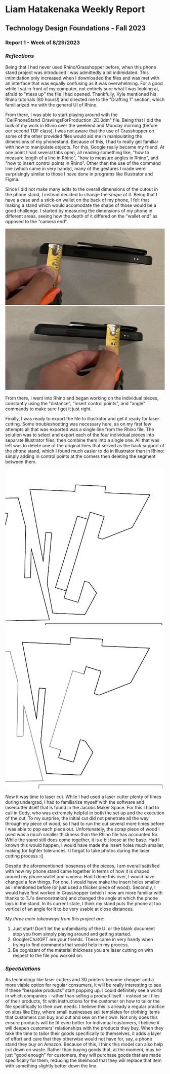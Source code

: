 # Liam Hatakenaka Weekly Report
## Technology Design Foundations - Fall 2023
### Report 1 - Week of 8/29/2023

### _Reflections_

Being that I had never used Rhino/Grasshopper before, when this phone stand project was introduced I was admittedly a bit indimidated. This intimidation only increased when I downloaded the files and was met with an interface that was equally confusing as it was overwhelming. For a good while I sat in front of my computer, not entirely sure what I was looking at, afraid to "mess up" the file I had opened. Thankfully, Kyle mentioned his Rhino tutorials (80 hours!) and directed me to the "Drafting 1" section, which familiarized me with the general UI of Rhino. 

From there, I was able to start playing around with the 'CellPhoneStand_DrawingsForProduction_2D.3dm" file. Being that I did the bulk of my work in Rhino over the weekend and Monday morning (before our second TDF class), I was not aware that the use of Grasshopper on some of the other provided files would aid me in manipulating the dimensions of my phonestand. Because of this, I had to really get familiar with how to manipulate objects. For this, Google really became my friend. At one point I had several tabs open, all reading something like, "how to measure length of a line in Rhino", "how to measure angles in Rhino", and "how to insert control points in Rhino". Other than the use of the command line (which came in very handy), many of the gestures I made were surprisingly similar to those I have done in programs like Illustrator and Figma.

Since I did not make many edits to the overall dimensions of the cutout in the phone stand, I instead decided to change the _shape_ of it. Being that I have a case and a stick-on wallet on the back of my phone, I felt that making a stand which would accomodate the shape of those would be a good challenge. I started by measuring the dimensions of my phone in different areas, seeing how the depth of it differed on the "wallet end" as opposed to the "camera end".

![camera](measurement1.png) ![wallet](measurement2.png)

From there, I went into Rhino and began working on the individual pieces, constantly using the "distance", "insert control points", and "angle" commands to make sure I got it just right. 

Finally, I was ready to export the file to illustrator and get it ready for laser cutting. Some troubleshooting was necessary here, as on my first few attempts all that was exported was a single line from the Rhino file. The solution was to select and export each of the four individual pieces into separate Illustrator files, then combine them into a single one. All that was left was to delete one of the original lines that served as the back support of the phone stand, which I found much easier to do in Illustrator than in Rhino: simply adding in control points at the corners then deleting the segment between them.

![pre-deleted line](illustrator_photo1.png) ![post-deleted line](phone_stand2.png)

Now it was time to laser cut. While I had used a laser cutter plenty of times during undergrad, I had to familiarize myself with the software and lasercutter itself that is found in the Jacobs Maker Space. For this I had to call in Cody, who was extremely helpful in both the set up and the execution of the cut. To my surprise, the initial cut did not penetrate all the way through my piece of wood, so I had to run the cut several more times before I was able to pop each piece out. Unfortunately, the scrap piece of wood I used was a much smaller thickness than the Rhino file has accounted for. While the stand still does come together, it is a bit loose at the base. Had I known this would happen, I would have made the insert holes much smaller, making for tighter tolerances. (I forgot to take photos during the laser cutting process :()

Despite the aforementioned looseness of the pieces, I am overall satisfied with how my phone stand came together in terms of how it is shaped around my phone wallet and camera. Had I done this over, I would have changed a few things. For one, I would have make the insert holes smaller as i mentioned before (or just used a thicker piece of wood). Secondly, I would have first worked in Grasshopper (which I now am more familiar with thanks to TJ's demonstration) and changed the angle at which the phone lays in the stand. In its current state, I think my stand puts the phone at too vertical of an angle for it to be very usable at close distances. 

_My three main takeaways from this project are_:
1. Just start! Don't let the unfamiliarity of the UI or the blank document stop you from simply playing around and getting started.
2. Google/ChatGPT are your friends. These came in very handy when trying to find commands that would help in my process.
3. Be cognizant of the material thickness you are laser cutting on with respect to the file you worked on.

### _Spectulations_ 
As technology like laser cutters and 3D printers become cheaper and a more viable option for regular consumers, it will be really interesting to see if these "bespoke products" start popping up. I could definitely see a world in which companies - rather than selling a product itself - instead sell files of their products, fit with instructions for the customer on how to tailor the file specifically to their own needs. I believe this is already a regular practice on sites like Etsy, where small businesses sell templates for clothing items that customers can buy and cut and sew on their own. Not only does this ensure products will be fit even better for individual customers, I believe it will deepen customers' relationships with the products they buy. When they take the time to tailor their goods specifically to themselves, it adds a layer of effort and care that they otherwise would not have for, say, a phone stand they buy on Amazon. Because of this, I think this model can also help cut down on waste. Rather than buying goods that, at the moment, may be just "good enough" for customers, they will purchase goods that are made specifically for them, reducing the likelihood that they will replace that item with something slightly better down the line. 




